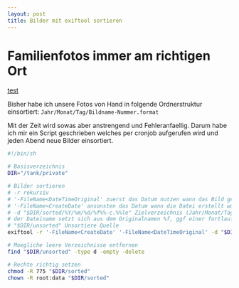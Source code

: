 ```yaml
---
layout: post
title: Bilder mit exiftool sortieren
---
```


# Familienfotos immer am richtigen Ort

[test](/fuuuubar/test.html)

Bisher habe ich unsere Fotos von Hand in folgende Ordnerstruktur einsortiert: `Jahr/Monat/Tag/Bildname-Nummer.format`

Mit der Zeit wird sowas aber anstrengend und Fehleranfaellig. Darum habe ich mir ein Script geschrieben welches per cronjob aufgerufen wird und jeden Abend neue Bilder einsortiert.

```sh
#!/bin/sh

# Basisverzeichnis
DIR="/tank/private"

# Bilder sortieren
# -r rekursiv
# '-FileName<DateTimeOriginal' zuerst das Datum nutzen wann das Bild geschossen wurde
# '-FileName<CreateDate' ansonsten das Datum wann die Datei erstellt wurde
# -d "$DIR/sorted/%Y/%m/%d/%f%%-c.%%le" Zielverzeichnis (Jahr/Monat/Tag) und Dateiname
# der Dateiname setzt sich aus dem Originalnamen %f, ggf einer fortlaufender Nummer %%-c und der kleingeschriebenen Dateierweiterung 
# "$DIR/unsorted" Unsortiere Quelle
exiftool -r '-FileName<CreateDate' '-FileName<DateTimeOriginal' -d "$DIR/sorted/%Y/%m/%d/%f%%-c.%%le" "$DIR/unsorted"

# Moegliche leere Verzeichnisse entfernen
find "$DIR/unsorted" -type d -empty -delete

# Rechte richtig setzen
chmod -R 775 "$DIR/sorted"
chown -R root:data "$DIR/sorted"
```
